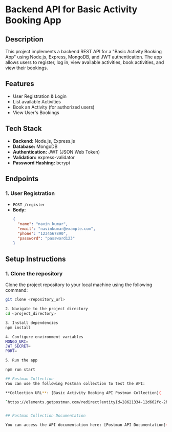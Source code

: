 # Backend API for Basic Activity Booking App

## Description
This project implements a backend REST API for a "Basic Activity Booking App" using Node.js, Express, MongoDB, and JWT authentication. The app allows users to register, log in, view available activities, book activities, and view their bookings.

## Features
- User Registration & Login
- List available Activities
- Book an Activity (for authorized users)
- View User's Bookings

## Tech Stack
- **Backend:** Node.js, Express.js
- **Database:** MongoDB
- **Authentication:** JWT (JSON Web Token)
- **Validation:** express-validator
- **Password Hashing:** bcrypt

## Endpoints

### 1. **User Registration**
- `POST /register`
- **Body:**
  ```json
  {
    "name": "navin kumar",
    "email": "navinkumar@example.com",
    "phone": "1234567890",
    "password": "password123"
  }


## Setup Instructions

### 1. Clone the repository
Clone the project repository to your local machine using the following command:
```bash
git clone <repository_url>

2. Navigate to the project directory
cd <project_directory>

3. Install dependencies
npm install

4. Configure environment variables
MONGO_URI=
JWT_SECRET=
PORT=

5. Run the app

npm run start

## Postman Collection
You can use the following Postman collection to test the API:

**Collection URL**: [Basic Activity Booking API Postman Collection](

`https://elements.getpostman.com/redirect?entityId=28621334-12d662fc-2ba7-47ce-a44e-6a6b2865309b&entityType=collection`)


## Postman Collection Documentation

You can access the API documentation here: [Postman API Documentation](https://documenter.getpostman.com/view/28621334/2sB2j7eA6j)


